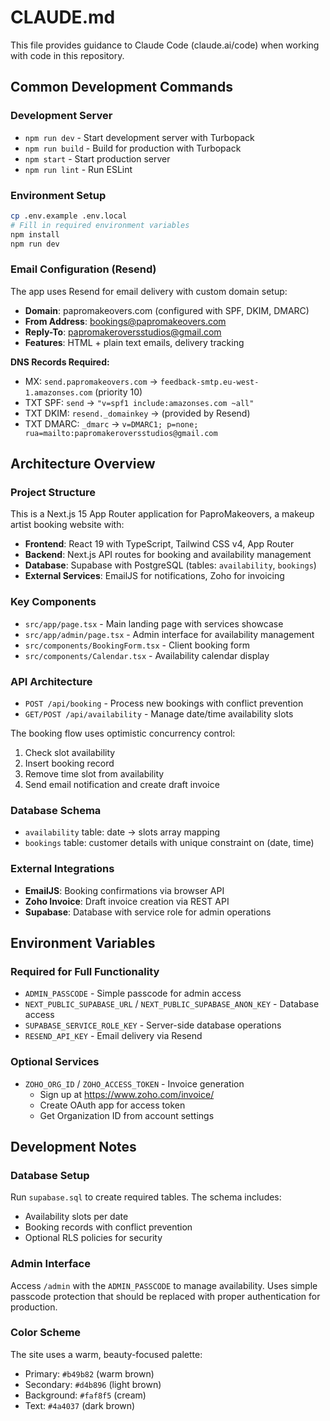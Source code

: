 # CLAUDE.md

This file provides guidance to Claude Code (claude.ai/code) when working with code in this repository.

## Common Development Commands

### Development Server
- `npm run dev` - Start development server with Turbopack
- `npm run build` - Build for production with Turbopack
- `npm start` - Start production server
- `npm run lint` - Run ESLint

### Environment Setup
```bash
cp .env.example .env.local
# Fill in required environment variables
npm install
npm run dev
```

### Email Configuration (Resend)
The app uses Resend for email delivery with custom domain setup:

- **Domain**: papromakeovers.com (configured with SPF, DKIM, DMARC)
- **From Address**: bookings@papromakeovers.com  
- **Reply-To**: papromakeroversstudios@gmail.com
- **Features**: HTML + plain text emails, delivery tracking

**DNS Records Required:**
- MX: `send.papromakeovers.com` → `feedback-smtp.eu-west-1.amazonses.com` (priority 10)
- TXT SPF: `send` → `"v=spf1 include:amazonses.com ~all"`
- TXT DKIM: `resend._domainkey` → (provided by Resend)
- TXT DMARC: `_dmarc` → `v=DMARC1; p=none; rua=mailto:papromakeroversstudios@gmail.com`

## Architecture Overview

### Project Structure
This is a Next.js 15 App Router application for PaproMakeovers, a makeup artist booking website with:

- **Frontend**: React 19 with TypeScript, Tailwind CSS v4, App Router
- **Backend**: Next.js API routes for booking and availability management  
- **Database**: Supabase with PostgreSQL (tables: `availability`, `bookings`)
- **External Services**: EmailJS for notifications, Zoho for invoicing

### Key Components
- `src/app/page.tsx` - Main landing page with services showcase
- `src/app/admin/page.tsx` - Admin interface for availability management
- `src/components/BookingForm.tsx` - Client booking form
- `src/components/Calendar.tsx` - Availability calendar display

### API Architecture
- `POST /api/booking` - Process new bookings with conflict prevention
- `GET/POST /api/availability` - Manage date/time availability slots

The booking flow uses optimistic concurrency control:
1. Check slot availability
2. Insert booking record
3. Remove time slot from availability
4. Send email notification and create draft invoice

### Database Schema
- `availability` table: date → slots array mapping
- `bookings` table: customer details with unique constraint on (date, time)

### External Integrations
- **EmailJS**: Booking confirmations via browser API
- **Zoho Invoice**: Draft invoice creation via REST API
- **Supabase**: Database with service role for admin operations

## Environment Variables

### Required for Full Functionality
- `ADMIN_PASSCODE` - Simple passcode for admin access
- `NEXT_PUBLIC_SUPABASE_URL` / `NEXT_PUBLIC_SUPABASE_ANON_KEY` - Database access
- `SUPABASE_SERVICE_ROLE_KEY` - Server-side database operations
- `RESEND_API_KEY` - Email delivery via Resend

### Optional Services  
- `ZOHO_ORG_ID` / `ZOHO_ACCESS_TOKEN` - Invoice generation
  - Sign up at https://www.zoho.com/invoice/
  - Create OAuth app for access token
  - Get Organization ID from account settings

## Development Notes

### Database Setup
Run `supabase.sql` to create required tables. The schema includes:
- Availability slots per date
- Booking records with conflict prevention
- Optional RLS policies for security

### Admin Interface
Access `/admin` with the `ADMIN_PASSCODE` to manage availability. Uses simple passcode protection that should be replaced with proper authentication for production.

### Color Scheme
The site uses a warm, beauty-focused palette:
- Primary: `#b49b82` (warm brown)
- Secondary: `#d4b896` (light brown) 
- Background: `#faf8f5` (cream)
- Text: `#4a4037` (dark brown)